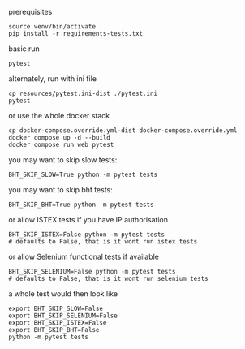 prerequisites

    source venv/bin/activate
    pip install -r requirements-tests.txt

basic run

    pytest
    

alternately, run with ini file

    cp resources/pytest.ini-dist ./pytest.ini
    pytest

or use the whole docker stack

    cp docker-compose.override.yml-dist docker-compose.override.yml
    docker compose up -d --build
    docker compose run web pytest

you may want to skip slow tests:

    BHT_SKIP_SLOW=True python -m pytest tests

you may want to skip bht tests:

    BHT_SKIP_BHT=True python -m pytest tests

or allow ISTEX tests if you have IP authorisation

    BHT_SKIP_ISTEX=False python -m pytest tests
    # defaults to False, that is it wont run istex tests

or allow Selenium functional tests if available

    BHT_SKIP_SELENIUM=False python -m pytest tests
    # defaults to False, that is it wont run selenium tests

a whole test would then look like

    export BHT_SKIP_SLOW=False
    export BHT_SKIP_SELENIUM=False
    export BHT_SKIP_ISTEX=False
    export BHT_SKIP_BHT=False
    python -m pytest tests
